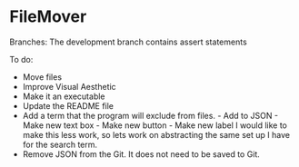 # FileMover

Branches:
The development branch contains assert statements 


To do:
- Move files 
- Improve Visual Aesthetic 
- Make it an executable 
- Update the README file
- Add a term that the program will exclude from files. 
      - Add to JSON
      - Make new text box
      - Make new button
      - Make new label
      I would like to make this less work, so lets work on abstracting the same set up I have for the search term.
- Remove JSON from the Git. It does not need to be saved to Git.
